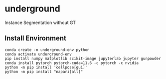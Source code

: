 # underground
Instance Segmentation without GT


## Install Environment

```
conda create -n underground-env python
conda activate underground-env
pip install numpy matplotlib scikit-image jupyterlab jupyter gunpowder
conda install pytorch pytorch-cuda=11.6 -c pytorch -c nvidia
python -m pip install 'cellpose[gui]'
python -m pip install "napari[all]"
```
